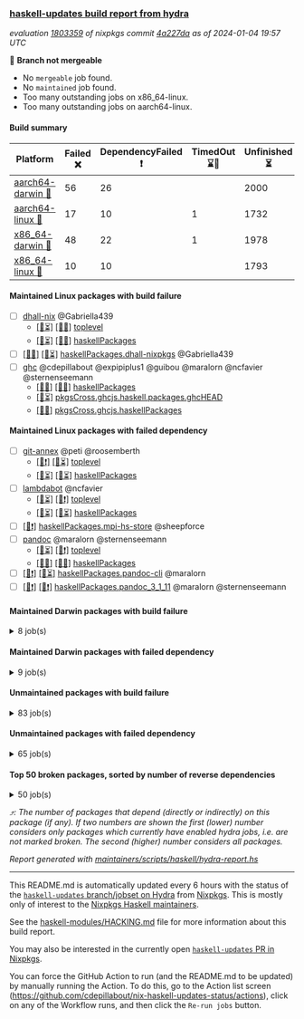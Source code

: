 ### [haskell-updates build report from hydra](https://hydra.nixos.org/jobset/nixpkgs/haskell-updates)
*evaluation [1803359](https://hydra.nixos.org/eval/1803359) of nixpkgs commit [4a227da](https://github.com/NixOS/nixpkgs/commits/4a227da543a60576c6926d137acc8ad367165398) as of 2024-01-04 19:57 UTC*

🔴 **Branch not mergeable**
  * No `mergeable` job found.
  * No `maintained` job found.
  * Too many outstanding jobs on x86_64-linux.
  * Too many outstanding jobs on aarch64-linux.

#### Build summary

 | Platform | Failed ❌ | DependencyFailed ❗ | TimedOut ⌛🚫 | Unfinished ⏳ | Success ✅ | 
 | --- | --- | --- | --- | --- | --- | 
 | [aarch64-darwin 🍏](https://hydra.nixos.org/eval/1803359?filter=.aarch64-darwin) | 56 | 26 |  | 2000 | 4733 | 
 | [aarch64-linux 📱](https://hydra.nixos.org/eval/1803359?filter=.aarch64-linux) | 17 | 10 | 1 | 1732 | 5136 | 
 | [x86_64-darwin 🍎](https://hydra.nixos.org/eval/1803359?filter=.x86_64-darwin) | 48 | 22 | 1 | 1978 | 4783 | 
 | [x86_64-linux 🐧](https://hydra.nixos.org/eval/1803359?filter=.x86_64-linux) | 10 | 10 |  | 1793 | 5131 | 
#### Maintained Linux packages with build failure
- [ ] [dhall-nix](https://hydra.nixos.org/eval/1803359?filter=dhall-nix) @Gabriella439
  - [[📱⏳]](https://hydra.nixos.org/build/245707220) [[🐧❌]](https://hydra.nixos.org/build/245701682) [toplevel](https://hydra.nixos.org/eval/1803359?filter=dhall-nix)
  - [[📱⏳]](https://hydra.nixos.org/build/245711007) [[🐧❌]](https://hydra.nixos.org/build/245702519) [haskellPackages](https://hydra.nixos.org/eval/1803359?filter=haskellPackages.dhall-nix)
- [ ] [[📱❌]](https://hydra.nixos.org/build/245702849) [[🐧⏳]](https://hydra.nixos.org/build/245704672) [haskellPackages.dhall-nixpkgs](https://hydra.nixos.org/eval/1803359?filter=haskellPackages.dhall-nixpkgs) @Gabriella439
- [ ] [ghc](https://hydra.nixos.org/eval/1803359?filter=ghc) @cdepillabout @expipiplus1 @guibou @maralorn @ncfavier @sternenseemann
  - [[📱✅]](https://hydra.nixos.org/build/243823957) [[🐧✅]](https://hydra.nixos.org/build/243803550) [haskellPackages](https://hydra.nixos.org/eval/1803359?filter=haskellPackages.ghc)
  -  [[🐧⏳]](https://hydra.nixos.org/build/245709873) [pkgsCross.ghcjs.haskell.packages.ghcHEAD](https://hydra.nixos.org/eval/1803359?filter=pkgsCross.ghcjs.haskell.packages.ghcHEAD.ghc)
  -  [[🐧❌]](https://hydra.nixos.org/build/245650369) [pkgsCross.ghcjs.haskellPackages](https://hydra.nixos.org/eval/1803359?filter=pkgsCross.ghcjs.haskellPackages.ghc)
#### Maintained Linux packages with failed dependency
- [ ] [git-annex](https://hydra.nixos.org/eval/1803359?filter=git-annex) @peti @roosemberth
  - [[📱❗]](https://hydra.nixos.org/build/245703011) [[🐧⏳]](https://hydra.nixos.org/build/245707182) [toplevel](https://hydra.nixos.org/eval/1803359?filter=git-annex)
  - [[📱⏳]](https://hydra.nixos.org/build/245710686) [[🐧⏳]](https://hydra.nixos.org/build/245710957) [haskellPackages](https://hydra.nixos.org/eval/1803359?filter=haskellPackages.git-annex)
- [ ] [lambdabot](https://hydra.nixos.org/eval/1803359?filter=lambdabot) @ncfavier
  - [[📱⏳]](https://hydra.nixos.org/build/245712266) [[🐧❗]](https://hydra.nixos.org/build/245701610) [toplevel](https://hydra.nixos.org/eval/1803359?filter=lambdabot)
  - [[📱⏳]](https://hydra.nixos.org/build/245710467) [[🐧⏳]](https://hydra.nixos.org/build/245707274) [haskellPackages](https://hydra.nixos.org/eval/1803359?filter=haskellPackages.lambdabot)
- [ ] [[🐧❗]](https://hydra.nixos.org/build/245702899) [haskellPackages.mpi-hs-store](https://hydra.nixos.org/eval/1803359?filter=haskellPackages.mpi-hs-store) @sheepforce
- [ ] [pandoc](https://hydra.nixos.org/eval/1803359?filter=pandoc) @maralorn @sternenseemann
  - [[📱⏳]](https://hydra.nixos.org/build/245708722) [[🐧❗]](https://hydra.nixos.org/build/245706964) [toplevel](https://hydra.nixos.org/eval/1803359?filter=pandoc)
  - [[📱✅]](https://hydra.nixos.org/build/245711971) [[🐧✅]](https://hydra.nixos.org/build/245703648) [haskellPackages](https://hydra.nixos.org/eval/1803359?filter=haskellPackages.pandoc)
- [ ] [[📱❗]](https://hydra.nixos.org/build/245702491) [[🐧⏳]](https://hydra.nixos.org/build/245711761) [haskellPackages.pandoc-cli](https://hydra.nixos.org/eval/1803359?filter=haskellPackages.pandoc-cli) @maralorn
- [ ] [[📱❗]](https://hydra.nixos.org/build/245702703) [[🐧❗]](https://hydra.nixos.org/build/245711755) [haskellPackages.pandoc_3_1_11](https://hydra.nixos.org/eval/1803359?filter=haskellPackages.pandoc_3_1_11) @maralorn @sternenseemann
#### Maintained Darwin packages with build failure
<details><summary>8 job(s) </summary>

- [ ] [[🍏❌]](https://hydra.nixos.org/build/244073873) [[🍎❌]](https://hydra.nixos.org/build/243830664) [haskellPackages.gcodehs](https://hydra.nixos.org/eval/1803359?filter=haskellPackages.gcodehs) @sorki
- [ ] [ghc](https://hydra.nixos.org/eval/1803359?filter=ghc) @cdepillabout @expipiplus1 @guibou @maralorn @ncfavier @sternenseemann
  - [[🍏✅]](https://hydra.nixos.org/build/244074299) [[🍎✅]](https://hydra.nixos.org/build/243820106) [haskellPackages](https://hydra.nixos.org/eval/1803359?filter=haskellPackages.ghc)
  - [[🍏⏳]](https://hydra.nixos.org/build/245712296) [[🍎⏳]](https://hydra.nixos.org/build/245708337) [pkgsCross.ghcjs.haskell.packages.ghcHEAD](https://hydra.nixos.org/eval/1803359?filter=pkgsCross.ghcjs.haskell.packages.ghcHEAD.ghc)
  - [[🍏❌]](https://hydra.nixos.org/build/245650375) [[🍎❌]](https://hydra.nixos.org/build/245650364) [pkgsCross.ghcjs.haskellPackages](https://hydra.nixos.org/eval/1803359?filter=pkgsCross.ghcjs.haskellPackages.ghc)
- [ ] [ghcHEAD](https://hydra.nixos.org/eval/1803359?filter=ghcHEAD) @cdepillabout @expipiplus1 @guibou @maralorn @ncfavier @sternenseemann
  - [[🍏❌]](https://hydra.nixos.org/build/245702014) [[🍎⏳]](https://hydra.nixos.org/build/245709928) [haskell.compiler](https://hydra.nixos.org/eval/1803359?filter=haskell.compiler.ghcHEAD)
  - [[🍏⏳]](https://hydra.nixos.org/build/245711142) [[🍎⏳]](https://hydra.nixos.org/build/245711056) [haskell.compiler.native-bignum](https://hydra.nixos.org/eval/1803359?filter=haskell.compiler.native-bignum.ghcHEAD)
</details>

#### Maintained Darwin packages with failed dependency
<details><summary>9 job(s) </summary>

- [ ] [lambdabot](https://hydra.nixos.org/eval/1803359?filter=lambdabot) @ncfavier
  - [[🍏❗]](https://hydra.nixos.org/build/245702910) [[🍎⏳]](https://hydra.nixos.org/build/245705184) [toplevel](https://hydra.nixos.org/eval/1803359?filter=lambdabot)
  - [[🍏⏳]](https://hydra.nixos.org/build/245709162) [[🍎⏳]](https://hydra.nixos.org/build/245705022) [haskellPackages](https://hydra.nixos.org/eval/1803359?filter=haskellPackages.lambdabot)
- [ ] [pandoc](https://hydra.nixos.org/eval/1803359?filter=pandoc) @maralorn @sternenseemann
  - [[🍏❗]](https://hydra.nixos.org/build/245703882) [[🍎❗]](https://hydra.nixos.org/build/245706184) [toplevel](https://hydra.nixos.org/eval/1803359?filter=pandoc)
  - [[🍏✅]](https://hydra.nixos.org/build/245705732) [[🍎✅]](https://hydra.nixos.org/build/245706779) [haskellPackages](https://hydra.nixos.org/eval/1803359?filter=haskellPackages.pandoc)
- [ ] [[🍏⏳]](https://hydra.nixos.org/build/245707415) [[🍎❗]](https://hydra.nixos.org/build/245706748) [haskellPackages.pandoc-cli](https://hydra.nixos.org/eval/1803359?filter=haskellPackages.pandoc-cli) @maralorn
- [ ] [[🍏⏳]](https://hydra.nixos.org/build/245705994) [[🍎❗]](https://hydra.nixos.org/build/245701450) [haskellPackages.pandoc-crossref](https://hydra.nixos.org/eval/1803359?filter=haskellPackages.pandoc-crossref) @maralorn
- [ ] [[🍏⏳]](https://hydra.nixos.org/build/245708368) [[🍎❗]](https://hydra.nixos.org/build/245705524) [haskellPackages.pandoc_3_1_11](https://hydra.nixos.org/eval/1803359?filter=haskellPackages.pandoc_3_1_11) @maralorn @sternenseemann
</details>

#### Unmaintained packages with build failure
<details><summary>83 job(s) </summary>

- [ ] [[🍏⏳]](https://hydra.nixos.org/build/245702752) [[📱❌]](https://hydra.nixos.org/build/245706348) [[🍎❌]](https://hydra.nixos.org/build/245712080) [[🐧❌]](https://hydra.nixos.org/build/245710306) [haskellPackages.composite-base](https://hydra.nixos.org/eval/1803359?filter=haskellPackages.composite-base)  ⤴️ 14 | 28
- [ ] [[🍏❌]](https://hydra.nixos.org/build/245702200) [[📱✅]](https://hydra.nixos.org/build/245705002) [[🍎⏳]](https://hydra.nixos.org/build/245711174) [[🐧✅]](https://hydra.nixos.org/build/245710450) [haskellPackages.graphviz](https://hydra.nixos.org/eval/1803359?filter=haskellPackages.graphviz)  ⤴️ 12 | 57
- [ ] [[🍏❌]](https://hydra.nixos.org/build/244079216) [[📱✅]](https://hydra.nixos.org/build/243826568) [[🍎✅]](https://hydra.nixos.org/build/243822809) [[🐧✅]](https://hydra.nixos.org/build/243808943) [haskellPackages.di-core](https://hydra.nixos.org/eval/1803359?filter=haskellPackages.di-core)  ⤴️ 7 | 11
- [ ] [[🍏⏳]](https://hydra.nixos.org/build/245704195) [[📱✅]](https://hydra.nixos.org/build/245709206) [[🍎❌]](https://hydra.nixos.org/build/245706803) [[🐧✅]](https://hydra.nixos.org/build/245704719) [haskellPackages.fmt](https://hydra.nixos.org/eval/1803359?filter=haskellPackages.fmt)  ⤴️ 6 | 24
- [ ] [[🍏❌]](https://hydra.nixos.org/build/244076650) [[📱✅]](https://hydra.nixos.org/build/243806137) [[🍎❌]](https://hydra.nixos.org/build/243830182) [[🐧✅]](https://hydra.nixos.org/build/243828133) [haskellPackages.lbfgs](https://hydra.nixos.org/eval/1803359?filter=haskellPackages.lbfgs)  ⤴️ 3 | 3
- [ ] [[🍏✅]](https://hydra.nixos.org/build/245703714) [[📱❌]](https://hydra.nixos.org/build/245707601) [[🍎⏳]](https://hydra.nixos.org/build/245706093) [[🐧✅]](https://hydra.nixos.org/build/245710221) [haskellPackages.spatial-math](https://hydra.nixos.org/eval/1803359?filter=haskellPackages.spatial-math)  ⤴️ 2 | 7
- [ ] [[🍏❌]](https://hydra.nixos.org/build/245711887) [[📱✅]](https://hydra.nixos.org/build/245707272) [[🍎⏳]](https://hydra.nixos.org/build/245711634) [[🐧⏳]](https://hydra.nixos.org/build/245704001) [haskellPackages.morpheus-graphql-server](https://hydra.nixos.org/eval/1803359?filter=haskellPackages.morpheus-graphql-server)  ⤴️ 2 | 2
- [ ] [[🍏❌]](https://hydra.nixos.org/build/244077624) [[📱✅]](https://hydra.nixos.org/build/243824490) [[🍎❌]](https://hydra.nixos.org/build/243829698) [[🐧✅]](https://hydra.nixos.org/build/243824387) [haskellPackages.HsSyck](https://hydra.nixos.org/eval/1803359?filter=haskellPackages.HsSyck)  ⤴️ 1 | 10
- [ ] [mueval](https://hydra.nixos.org/eval/1803359?filter=mueval)  ⤴️ 1 | 4
  -    [[🐧❌]](https://hydra.nixos.org/build/245696939) [toplevel](https://hydra.nixos.org/eval/1803359?filter=mueval)
  - [[🍏✅]](https://hydra.nixos.org/build/245695617) [[📱✅]](https://hydra.nixos.org/build/245695975) [[🍎✅]](https://hydra.nixos.org/build/245697300) [[🐧✅]](https://hydra.nixos.org/build/245696312) [haskellPackages](https://hydra.nixos.org/eval/1803359?filter=haskellPackages.mueval)
- [ ] [[🍏⏳]](https://hydra.nixos.org/build/245704792) [[📱⏳]](https://hydra.nixos.org/build/245704088) [[🍎❌]](https://hydra.nixos.org/build/245711428) [[🐧⏳]](https://hydra.nixos.org/build/245703304) [haskellPackages.aeson-generics-typescript](https://hydra.nixos.org/eval/1803359?filter=haskellPackages.aeson-generics-typescript)  ⤴️ 1 | 1
- [ ] [[🍏❌]](https://hydra.nixos.org/build/245702180) [[📱⏳]](https://hydra.nixos.org/build/245706073) [[🍎⏳]](https://hydra.nixos.org/build/245709207) [[🐧⏳]](https://hydra.nixos.org/build/245703553) [haskellPackages.async-refresh](https://hydra.nixos.org/eval/1803359?filter=haskellPackages.async-refresh)  ⤴️ 1 | 1
- [ ] [[🍏❌]](https://hydra.nixos.org/build/245696349) [[📱❌]](https://hydra.nixos.org/build/245696941) [[🍎❌]](https://hydra.nixos.org/build/245695660) [[🐧❌]](https://hydra.nixos.org/build/245696015) [haskellPackages.defun-bool](https://hydra.nixos.org/eval/1803359?filter=haskellPackages.defun-bool)  ⤴️ 1 | 1
- [ ] [[🍏❌]](https://hydra.nixos.org/build/244075157) [[📱❌]](https://hydra.nixos.org/build/243820650) [[🍎✅]](https://hydra.nixos.org/build/243822700) [[🐧✅]](https://hydra.nixos.org/build/243822873) [haskellPackages.nlopt-haskell](https://hydra.nixos.org/eval/1803359?filter=haskellPackages.nlopt-haskell)  ⤴️ 1 | 1
- [ ] [[🍏❌]](https://hydra.nixos.org/build/244078913) [[📱✅]](https://hydra.nixos.org/build/243832157) [[🍎❌]](https://hydra.nixos.org/build/243824421) [[🐧✅]](https://hydra.nixos.org/build/243803924) [haskellPackages.openal-ffi](https://hydra.nixos.org/eval/1803359?filter=haskellPackages.openal-ffi)  ⤴️ 1 | 1
- [ ] [[🍏❌]](https://hydra.nixos.org/build/244074800) [[📱✅]](https://hydra.nixos.org/build/243815860) [[🍎✅]](https://hydra.nixos.org/build/243818974) [[🐧✅]](https://hydra.nixos.org/build/243816424) [haskellPackages.sequence-formats](https://hydra.nixos.org/eval/1803359?filter=haskellPackages.sequence-formats)  ⤴️ 1 | 1
- [ ] [[🍏✅]](https://hydra.nixos.org/build/244077620) [[📱❌]](https://hydra.nixos.org/build/243830659) [[🍎✅]](https://hydra.nixos.org/build/243821309) [[🐧✅]](https://hydra.nixos.org/build/243829610) [haskellPackages.stm-queue](https://hydra.nixos.org/eval/1803359?filter=haskellPackages.stm-queue)  ⤴️ 1 | 1
- [ ] [[🍏❌]](https://hydra.nixos.org/build/244077067) [[📱✅]](https://hydra.nixos.org/build/243803741) [[🍎❌]](https://hydra.nixos.org/build/243812397) [[🐧✅]](https://hydra.nixos.org/build/243817752) [haskellPackages.sym](https://hydra.nixos.org/eval/1803359?filter=haskellPackages.sym)  ⤴️ 1 | 1
- [ ] [[🍏❌]](https://hydra.nixos.org/build/245710548) [[📱❌]](https://hydra.nixos.org/build/245709988) [[🍎❌]](https://hydra.nixos.org/build/245706441) [[🐧❌]](https://hydra.nixos.org/build/245704285) [haskellPackages.typst](https://hydra.nixos.org/eval/1803359?filter=haskellPackages.typst)  ⤴️ 1 | 1
- [ ] [[🍏✅]](https://hydra.nixos.org/build/244079150) [[📱❌]](https://hydra.nixos.org/build/243831253) [[🍎✅]](https://hydra.nixos.org/build/243804536) [[🐧✅]](https://hydra.nixos.org/build/243811979) [haskellPackages.freetype2](https://hydra.nixos.org/eval/1803359?filter=haskellPackages.freetype2)  ⤴️ 0 | 12
- [ ] [[🍏❌]](https://hydra.nixos.org/build/245696316) [[📱❌]](https://hydra.nixos.org/build/245696502) [[🍎❌]](https://hydra.nixos.org/build/245695983) [[🐧❌]](https://hydra.nixos.org/build/245695655) [haskellPackages.acquire](https://hydra.nixos.org/eval/1803359?filter=haskellPackages.acquire)  ⤴️ 0 | 11
- [ ] [[🍏❌]](https://hydra.nixos.org/build/244077952) [[📱✅]](https://hydra.nixos.org/build/243810690) [[🍎✅]](https://hydra.nixos.org/build/243826716) [[🐧✅]](https://hydra.nixos.org/build/243809169) [haskellPackages.rdtsc](https://hydra.nixos.org/eval/1803359?filter=haskellPackages.rdtsc)  ⤴️ 0 | 4
- [ ] [[🍏❌]](https://hydra.nixos.org/build/244079032) [[📱✅]](https://hydra.nixos.org/build/243808969) [[🍎❌]](https://hydra.nixos.org/build/243815201) [[🐧✅]](https://hydra.nixos.org/build/243806503) [haskellPackages.error-codes](https://hydra.nixos.org/eval/1803359?filter=haskellPackages.error-codes)  ⤴️ 0 | 3
- [ ] [[🍏❗]](https://hydra.nixos.org/build/244073896) [[📱❌]](https://hydra.nixos.org/build/243831148) [[🍎✅]](https://hydra.nixos.org/build/243823411) [[🐧✅]](https://hydra.nixos.org/build/243812146) [haskellPackages.picosat](https://hydra.nixos.org/eval/1803359?filter=haskellPackages.picosat)  ⤴️ 0 | 3
- [ ] [[🍏❌]](https://hydra.nixos.org/build/244078409) [[📱✅]](https://hydra.nixos.org/build/243812479) [[🍎✅]](https://hydra.nixos.org/build/243807574) [[🐧✅]](https://hydra.nixos.org/build/243811394) [haskellPackages.LibZip](https://hydra.nixos.org/eval/1803359?filter=haskellPackages.LibZip)  ⤴️ 0 | 2
- [ ] [[🍏❌]](https://hydra.nixos.org/build/244076626) [[📱✅]](https://hydra.nixos.org/build/243807980) [[🍎✅]](https://hydra.nixos.org/build/243825148) [[🐧✅]](https://hydra.nixos.org/build/243820967) [haskellPackages.bindings-levmar](https://hydra.nixos.org/eval/1803359?filter=haskellPackages.bindings-levmar)  ⤴️ 0 | 2
- [ ] [[🍏❌]](https://hydra.nixos.org/build/244079510) [[📱✅]](https://hydra.nixos.org/build/243803781) [[🍎✅]](https://hydra.nixos.org/build/243831820) [[🐧✅]](https://hydra.nixos.org/build/243824666) [haskellPackages.rocksdb-haskell](https://hydra.nixos.org/eval/1803359?filter=haskellPackages.rocksdb-haskell)  ⤴️ 0 | 2
- [ ] [[🍏⏳]](https://hydra.nixos.org/build/245703271) [[📱⏳]](https://hydra.nixos.org/build/245710595) [[🍎⏳]](https://hydra.nixos.org/build/245711859) [[🐧❌]](https://hydra.nixos.org/build/245703574) [haskellPackages.commonmark-simple](https://hydra.nixos.org/eval/1803359?filter=haskellPackages.commonmark-simple)  ⤴️ 0 | 1
- [ ] [[🍏❌]](https://hydra.nixos.org/build/244073765) [[📱✅]](https://hydra.nixos.org/build/243807357) [[🍎❌]](https://hydra.nixos.org/build/243825111) [[🐧✅]](https://hydra.nixos.org/build/243811818) [haskellPackages.hamid](https://hydra.nixos.org/eval/1803359?filter=haskellPackages.hamid)  ⤴️ 0 | 1
- [ ] [[🍏✅]](https://hydra.nixos.org/build/244074836) [[📱✅]](https://hydra.nixos.org/build/243826536) [[🍎❌]](https://hydra.nixos.org/build/243816301) [[🐧✅]](https://hydra.nixos.org/build/243823609) [haskellPackages.hmatrix-morpheus](https://hydra.nixos.org/eval/1803359?filter=haskellPackages.hmatrix-morpheus)  ⤴️ 0 | 1
- [ ] [[🍏❌]](https://hydra.nixos.org/build/244078527) [[📱✅]](https://hydra.nixos.org/build/243815192) [[🍎❌]](https://hydra.nixos.org/build/243807292) [[🐧✅]](https://hydra.nixos.org/build/243826391) [haskellPackages.huckleberry](https://hydra.nixos.org/eval/1803359?filter=haskellPackages.huckleberry)  ⤴️ 0 | 1
- [ ] [[🍏❌]](https://hydra.nixos.org/build/244079629) [[📱✅]](https://hydra.nixos.org/build/243820315) [[🍎✅]](https://hydra.nixos.org/build/243824264) [[🐧✅]](https://hydra.nixos.org/build/243824727) [haskellPackages.pgp-wordlist](https://hydra.nixos.org/eval/1803359?filter=haskellPackages.pgp-wordlist)  ⤴️ 0 | 1
- [ ] [[🍏❌]](https://hydra.nixos.org/build/244075220) [[📱✅]](https://hydra.nixos.org/build/243813123) [[🍎❌]](https://hydra.nixos.org/build/243825742) [[🐧✅]](https://hydra.nixos.org/build/243826541) [haskellPackages.select](https://hydra.nixos.org/eval/1803359?filter=haskellPackages.select)  ⤴️ 0 | 1
- [ ] [[🍏❌]](https://hydra.nixos.org/build/244079678) [[📱✅]](https://hydra.nixos.org/build/243807738) [[🍎❌]](https://hydra.nixos.org/build/243823243) [[🐧✅]](https://hydra.nixos.org/build/243808758) [haskellPackages.sysinfo](https://hydra.nixos.org/eval/1803359?filter=haskellPackages.sysinfo)  ⤴️ 0 | 1
- [ ] [[🍏✅]](https://hydra.nixos.org/build/244077947) [[📱✅]](https://hydra.nixos.org/build/243809828) [[🍎❌]](https://hydra.nixos.org/build/243824883) [[🐧✅]](https://hydra.nixos.org/build/243810710) [haskellPackages.FractalArt](https://hydra.nixos.org/eval/1803359?filter=haskellPackages.FractalArt) 
- [ ] [[🍏✅]](https://hydra.nixos.org/build/244079880) [[📱❌]](https://hydra.nixos.org/build/243818617) [[🍎✅]](https://hydra.nixos.org/build/243829961) [[🐧✅]](https://hydra.nixos.org/build/243816454) [haskellPackages.HsASA](https://hydra.nixos.org/eval/1803359?filter=haskellPackages.HsASA) 
- [ ] [[🍏❌]](https://hydra.nixos.org/build/244076569) [[📱✅]](https://hydra.nixos.org/build/243825787) [[🍎❌]](https://hydra.nixos.org/build/243804298) [[🐧✅]](https://hydra.nixos.org/build/243822085) [haskellPackages.al](https://hydra.nixos.org/eval/1803359?filter=haskellPackages.al) 
- [ ] [[🍏❌]](https://hydra.nixos.org/build/245702023) [[📱⏳]](https://hydra.nixos.org/build/245710587) [[🍎⏳]](https://hydra.nixos.org/build/245711424) [[🐧⏳]](https://hydra.nixos.org/build/245710727) [haskellPackages.amazonka-opensearch](https://hydra.nixos.org/eval/1803359?filter=haskellPackages.amazonka-opensearch) 
- [ ] [[🍏❌]](https://hydra.nixos.org/build/244073630) [[📱✅]](https://hydra.nixos.org/build/243805932) [[🍎❌]](https://hydra.nixos.org/build/243818277) [[🐧✅]](https://hydra.nixos.org/build/243813631) [haskellPackages.env-extra](https://hydra.nixos.org/eval/1803359?filter=haskellPackages.env-extra) 
- [ ] [[🍏❌]](https://hydra.nixos.org/build/244078516) [[📱✅]](https://hydra.nixos.org/build/243807211) [[🍎✅]](https://hydra.nixos.org/build/243825311) [[🐧✅]](https://hydra.nixos.org/build/243819173) [haskellPackages.executable-hash](https://hydra.nixos.org/eval/1803359?filter=haskellPackages.executable-hash) 
- [ ] [[🍏❌]](https://hydra.nixos.org/build/244073869) [[📱✅]](https://hydra.nixos.org/build/243830314) [[🍎❌]](https://hydra.nixos.org/build/243823569) [[🐧✅]](https://hydra.nixos.org/build/243812194) [haskellPackages.float128](https://hydra.nixos.org/eval/1803359?filter=haskellPackages.float128) 
- [ ] [[🍏⏳]](https://hydra.nixos.org/build/245709940) [[📱⏳]](https://hydra.nixos.org/build/245711579) [[🍎❌]](https://hydra.nixos.org/build/245701995) [[🐧⏳]](https://hydra.nixos.org/build/245706335) [haskellPackages.fudgets](https://hydra.nixos.org/eval/1803359?filter=haskellPackages.fudgets) 
- [ ] [ghc-tags](https://hydra.nixos.org/eval/1803359?filter=ghc-tags) 
  - [[🍏⏳]](https://hydra.nixos.org/build/245704972) [[📱⏳]](https://hydra.nixos.org/build/245708976) [[🍎⏳]](https://hydra.nixos.org/build/245708914) [[🐧⏳]](https://hydra.nixos.org/build/245704947) [haskell.packages.ghc8107](https://hydra.nixos.org/eval/1803359?filter=haskell.packages.ghc8107.ghc-tags)
  - [[🍏⏳]](https://hydra.nixos.org/build/245708462) [[📱⏳]](https://hydra.nixos.org/build/245709223) [[🍎❌]](https://hydra.nixos.org/build/245701844) [[🐧⏳]](https://hydra.nixos.org/build/245707785) [haskell.packages.ghc902](https://hydra.nixos.org/eval/1803359?filter=haskell.packages.ghc902.ghc-tags)
  - [[🍏⏳]](https://hydra.nixos.org/build/245710846) [[📱⏳]](https://hydra.nixos.org/build/245706933) [[🍎⏳]](https://hydra.nixos.org/build/245703561) [[🐧⏳]](https://hydra.nixos.org/build/245710302) [haskell.packages.ghc925](https://hydra.nixos.org/eval/1803359?filter=haskell.packages.ghc925.ghc-tags)
  - [[🍏⏳]](https://hydra.nixos.org/build/245707997) [[📱⏳]](https://hydra.nixos.org/build/245712093) [[🍎⏳]](https://hydra.nixos.org/build/245706034) [[🐧⏳]](https://hydra.nixos.org/build/245712211) [haskell.packages.ghc926](https://hydra.nixos.org/eval/1803359?filter=haskell.packages.ghc926.ghc-tags)
  - [[🍏⏳]](https://hydra.nixos.org/build/245711764) [[📱⏳]](https://hydra.nixos.org/build/245705520) [[🍎⏳]](https://hydra.nixos.org/build/245703301) [[🐧⏳]](https://hydra.nixos.org/build/245712206) [haskell.packages.ghc927](https://hydra.nixos.org/eval/1803359?filter=haskell.packages.ghc927.ghc-tags)
  - [[🍏⏳]](https://hydra.nixos.org/build/245710106) [[📱⏳]](https://hydra.nixos.org/build/245706885) [[🍎⏳]](https://hydra.nixos.org/build/245711696) [[🐧⏳]](https://hydra.nixos.org/build/245705965) [haskell.packages.ghc928](https://hydra.nixos.org/eval/1803359?filter=haskell.packages.ghc928.ghc-tags)
  - [[🍏⏳]](https://hydra.nixos.org/build/245709462) [[📱⏳]](https://hydra.nixos.org/build/245711678) [[🍎⏳]](https://hydra.nixos.org/build/245703482) [[🐧✅]](https://hydra.nixos.org/build/245702182) [haskell.packages.ghc963](https://hydra.nixos.org/eval/1803359?filter=haskell.packages.ghc963.ghc-tags)
- [ ] [[🍏❌]](https://hydra.nixos.org/build/244075241) [[🍎❌]](https://hydra.nixos.org/build/243814613) [haskellPackages.gtk-mac-integration](https://hydra.nixos.org/eval/1803359?filter=haskellPackages.gtk-mac-integration) 
- [ ] [[🍏❌]](https://hydra.nixos.org/build/244073884) [[📱✅]](https://hydra.nixos.org/build/243809795) [[🍎❌]](https://hydra.nixos.org/build/243823527) [[🐧✅]](https://hydra.nixos.org/build/243806126) [haskellPackages.gtk-traymanager](https://hydra.nixos.org/eval/1803359?filter=haskellPackages.gtk-traymanager) 
- [ ] [[🍏❌]](https://hydra.nixos.org/build/244074500) [[🍎❌]](https://hydra.nixos.org/build/243815558) [haskellPackages.gtk3-mac-integration](https://hydra.nixos.org/eval/1803359?filter=haskellPackages.gtk3-mac-integration) 
- [ ] [[🍏✅]](https://hydra.nixos.org/build/244078408) [[📱❌]](https://hydra.nixos.org/build/243810542) [[🍎✅]](https://hydra.nixos.org/build/243830913) [[🐧✅]](https://hydra.nixos.org/build/243823776) [haskellPackages.hssh](https://hydra.nixos.org/eval/1803359?filter=haskellPackages.hssh) 
- [ ] [[🍏❌]](https://hydra.nixos.org/build/244077085) [[📱✅]](https://hydra.nixos.org/build/243815927) [[🍎❌]](https://hydra.nixos.org/build/243825189) [[🐧✅]](https://hydra.nixos.org/build/243820874) [haskellPackages.hssourceinfo](https://hydra.nixos.org/eval/1803359?filter=haskellPackages.hssourceinfo) 
- [ ] [[🍏❌]](https://hydra.nixos.org/build/244079391) [[📱✅]](https://hydra.nixos.org/build/243820090) [[🍎❌]](https://hydra.nixos.org/build/243806366) [[🐧✅]](https://hydra.nixos.org/build/243828341) [haskellPackages.hunspell-hs](https://hydra.nixos.org/eval/1803359?filter=haskellPackages.hunspell-hs) 
- [ ] [[🍎❌]](https://hydra.nixos.org/build/243812987) [[🐧✅]](https://hydra.nixos.org/build/243830177) [haskellPackages.inline-asm](https://hydra.nixos.org/eval/1803359?filter=haskellPackages.inline-asm) 
- [ ] [[🍏❌]](https://hydra.nixos.org/build/244077887) [[📱✅]](https://hydra.nixos.org/build/243805347) [[🍎❌]](https://hydra.nixos.org/build/243820672) [[🐧✅]](https://hydra.nixos.org/build/243817960) [haskellPackages.interprocess](https://hydra.nixos.org/eval/1803359?filter=haskellPackages.interprocess) 
- [ ] [[🍏❌]](https://hydra.nixos.org/build/244075154) [[📱✅]](https://hydra.nixos.org/build/243812494) [[🍎❌]](https://hydra.nixos.org/build/243811926) [[🐧✅]](https://hydra.nixos.org/build/243814396) [haskellPackages.ipcvar](https://hydra.nixos.org/eval/1803359?filter=haskellPackages.ipcvar) 
- [ ] [[🍏❌]](https://hydra.nixos.org/build/244073859) [[🍎❌]](https://hydra.nixos.org/build/243815698) [haskellPackages.kqueue](https://hydra.nixos.org/eval/1803359?filter=haskellPackages.kqueue) 
- [ ] [[🍏❌]](https://hydra.nixos.org/build/244078140) [[📱✅]](https://hydra.nixos.org/build/243810045) [[🍎✅]](https://hydra.nixos.org/build/243814579) [[🐧✅]](https://hydra.nixos.org/build/243817962) [haskellPackages.leveldb-haskell-fork](https://hydra.nixos.org/eval/1803359?filter=haskellPackages.leveldb-haskell-fork) 
- [ ] [[🍏❌]](https://hydra.nixos.org/build/244074830) [[📱✅]](https://hydra.nixos.org/build/243831626) [[🍎❌]](https://hydra.nixos.org/build/243811513) [[🐧✅]](https://hydra.nixos.org/build/243805084) [haskellPackages.linux-framebuffer](https://hydra.nixos.org/eval/1803359?filter=haskellPackages.linux-framebuffer) 
- [ ] [[🍏❌]](https://hydra.nixos.org/build/244078506) [[📱✅]](https://hydra.nixos.org/build/243829479) [[🍎❌]](https://hydra.nixos.org/build/243826992) [[🐧✅]](https://hydra.nixos.org/build/243823992) [haskellPackages.memzero](https://hydra.nixos.org/eval/1803359?filter=haskellPackages.memzero) 
- [ ] [[🍏⏳]](https://hydra.nixos.org/build/245708175) [[📱⏳]](https://hydra.nixos.org/build/245705339) [[🍎❌]](https://hydra.nixos.org/build/245701421) [[🐧⏳]](https://hydra.nixos.org/build/245710160) [haskellPackages.phatsort](https://hydra.nixos.org/eval/1803359?filter=haskellPackages.phatsort) 
- [ ] [[🍏❌]](https://hydra.nixos.org/build/244079612) [[📱✅]](https://hydra.nixos.org/build/243806491) [[🍎❌]](https://hydra.nixos.org/build/243829074) [[🐧✅]](https://hydra.nixos.org/build/243812573) [haskellPackages.ping-wrapper](https://hydra.nixos.org/eval/1803359?filter=haskellPackages.ping-wrapper) 
- [ ] [[🍏❌]](https://hydra.nixos.org/build/244078674) [[📱✅]](https://hydra.nixos.org/build/243827238) [[🍎❌]](https://hydra.nixos.org/build/243805601) [[🐧✅]](https://hydra.nixos.org/build/243814653) [haskellPackages.posix-timer](https://hydra.nixos.org/eval/1803359?filter=haskellPackages.posix-timer) 
- [ ] [[🍏❌]](https://hydra.nixos.org/build/244073486) [[📱✅]](https://hydra.nixos.org/build/243823979) [[🍎❌]](https://hydra.nixos.org/build/243826385) [[🐧✅]](https://hydra.nixos.org/build/243828558) [haskellPackages.procex](https://hydra.nixos.org/eval/1803359?filter=haskellPackages.procex) 
- [ ] [[🍏❌]](https://hydra.nixos.org/build/244074489) [[📱✅]](https://hydra.nixos.org/build/243831585) [[🍎❌]](https://hydra.nixos.org/build/243828037) [[🐧✅]](https://hydra.nixos.org/build/243817654) [haskellPackages.pthread](https://hydra.nixos.org/eval/1803359?filter=haskellPackages.pthread) 
- [ ] [[🍏❌]](https://hydra.nixos.org/build/244078403) [[📱✅]](https://hydra.nixos.org/build/243814757) [[🍎✅]](https://hydra.nixos.org/build/243806970) [[🐧✅]](https://hydra.nixos.org/build/243813062) [haskellPackages.rdtsc-enolan](https://hydra.nixos.org/eval/1803359?filter=haskellPackages.rdtsc-enolan) 
- [ ] [[🍏❌]](https://hydra.nixos.org/build/245696205) [[📱❌]](https://hydra.nixos.org/build/245696336) [[🍎❌]](https://hydra.nixos.org/build/245696866) [[🐧❌]](https://hydra.nixos.org/build/245696134) [haskellPackages.resourcet-extra](https://hydra.nixos.org/eval/1803359?filter=haskellPackages.resourcet-extra) 
- [ ] [[🍏⏳]](https://hydra.nixos.org/build/245709951) [[📱⏳]](https://hydra.nixos.org/build/245707105) [[🍎❌]](https://hydra.nixos.org/build/245702170) [[🐧⏳]](https://hydra.nixos.org/build/245711571) [haskellPackages.shake-futhark](https://hydra.nixos.org/eval/1803359?filter=haskellPackages.shake-futhark) 
- [ ] [[🍏✅]](https://hydra.nixos.org/build/244076332) [[📱❌]](https://hydra.nixos.org/build/243828757) [[🍎✅]](https://hydra.nixos.org/build/243813195) [[🐧✅]](https://hydra.nixos.org/build/243807904) [haskellPackages.simdutf](https://hydra.nixos.org/eval/1803359?filter=haskellPackages.simdutf) 
- [ ] [[🍏✅]](https://hydra.nixos.org/build/244080089) [[📱❌]](https://hydra.nixos.org/build/243815946) [[🍎✅]](https://hydra.nixos.org/build/243818544) [[🐧✅]](https://hydra.nixos.org/build/243825545) [haskellPackages.sqlite-easy](https://hydra.nixos.org/eval/1803359?filter=haskellPackages.sqlite-easy) 
- [ ] [[🍏❌]](https://hydra.nixos.org/build/244079843) [[📱✅]](https://hydra.nixos.org/build/243819251) [[🍎❌]](https://hydra.nixos.org/build/243819457) [[🐧✅]](https://hydra.nixos.org/build/243804803) [haskellPackages.tailfile-hinotify](https://hydra.nixos.org/eval/1803359?filter=haskellPackages.tailfile-hinotify) 
- [ ] [[📱❌]](https://hydra.nixos.org/build/243808165) [[🐧✅]](https://hydra.nixos.org/build/243807687) [haskellPackages.tasty-papi](https://hydra.nixos.org/eval/1803359?filter=haskellPackages.tasty-papi) 
- [ ] [[🍏❌]](https://hydra.nixos.org/build/244076734) [[📱✅]](https://hydra.nixos.org/build/243808536) [[🍎✅]](https://hydra.nixos.org/build/243809702) [[🐧✅]](https://hydra.nixos.org/build/243821711) [haskellPackages.unix-simple](https://hydra.nixos.org/eval/1803359?filter=haskellPackages.unix-simple) 
- [ ] [[🍏❌]](https://hydra.nixos.org/build/245696602) [[📱❌]](https://hydra.nixos.org/build/245696714) [[🍎❌]](https://hydra.nixos.org/build/245696582) [[🐧❌]](https://hydra.nixos.org/build/245696966) [haskellPackages.uu-tc-error](https://hydra.nixos.org/eval/1803359?filter=haskellPackages.uu-tc-error) 
- [ ] [[🍏❌]](https://hydra.nixos.org/build/244077167) [[📱✅]](https://hydra.nixos.org/build/243823268) [[🍎✅]](https://hydra.nixos.org/build/243809646) [[🐧✅]](https://hydra.nixos.org/build/243805721) [haskellPackages.x86-64bit](https://hydra.nixos.org/eval/1803359?filter=haskellPackages.x86-64bit) 
- [ ] [[🍏❌]](https://hydra.nixos.org/build/244077894) [[📱✅]](https://hydra.nixos.org/build/243811908) [[🍎❌]](https://hydra.nixos.org/build/243832260) [[🐧✅]](https://hydra.nixos.org/build/243813042) [haskellPackages.xmonad-utils](https://hydra.nixos.org/eval/1803359?filter=haskellPackages.xmonad-utils) 
- [ ] [[🍏❌]](https://hydra.nixos.org/build/244077480) [[📱✅]](https://hydra.nixos.org/build/243805040) [[🍎❌]](https://hydra.nixos.org/build/243809393) [[🐧✅]](https://hydra.nixos.org/build/243808337) [haskellPackages.yoga](https://hydra.nixos.org/eval/1803359?filter=haskellPackages.yoga) 
- [ ] [[🍏❌]](https://hydra.nixos.org/build/244077201) [[📱✅]](https://hydra.nixos.org/build/243808867) [[🍎❌]](https://hydra.nixos.org/build/243811352) [[🐧✅]](https://hydra.nixos.org/build/243813464) [haskellPackages.zot](https://hydra.nixos.org/eval/1803359?filter=haskellPackages.zot) 
- [ ] [[🍏❌]](https://hydra.nixos.org/build/244076831) [[📱✅]](https://hydra.nixos.org/build/243813652) [[🍎❌]](https://hydra.nixos.org/build/243827242) [[🐧✅]](https://hydra.nixos.org/build/243822748) [haskellPackages.zxcvbn-c](https://hydra.nixos.org/eval/1803359?filter=haskellPackages.zxcvbn-c) 
</details>

#### Unmaintained packages with failed dependency
<details><summary>65 job(s) </summary>

- [ ] [[🍏❗]](https://hydra.nixos.org/build/244078261) [[📱✅]](https://hydra.nixos.org/build/243816392) [[🍎✅]](https://hydra.nixos.org/build/243819966) [[🐧✅]](https://hydra.nixos.org/build/243826377) [haskellPackages.di-handle](https://hydra.nixos.org/eval/1803359?filter=haskellPackages.di-handle)  ⤴️ 5 | 9
- [ ] [[🍏❗]](https://hydra.nixos.org/build/245701525) [[📱✅]](https://hydra.nixos.org/build/245709762) [[🍎⏳]](https://hydra.nixos.org/build/245704085) [[🐧✅]](https://hydra.nixos.org/build/245708797) [haskellPackages.di-monad](https://hydra.nixos.org/eval/1803359?filter=haskellPackages.di-monad)  ⤴️ 5 | 9
- [ ] [[🍏⏳]](https://hydra.nixos.org/build/245712237) [[📱❗]](https://hydra.nixos.org/build/245701416) [[🍎❗]](https://hydra.nixos.org/build/245702453) [[🐧❗]](https://hydra.nixos.org/build/245707037) [haskellPackages.composite-aeson](https://hydra.nixos.org/eval/1803359?filter=haskellPackages.composite-aeson)  ⤴️ 5 | 8
- [ ] [hpack](https://hydra.nixos.org/eval/1803359?filter=hpack)  ⤴️ 4 | 15
  - [[🍏⏳]](https://hydra.nixos.org/build/245710651) [[📱⏳]](https://hydra.nixos.org/build/245706165) [[🍎⏳]](https://hydra.nixos.org/build/245707128) [[🐧✅]](https://hydra.nixos.org/build/245703848) [toplevel](https://hydra.nixos.org/eval/1803359?filter=hpack)
  - [[🍏⏳]](https://hydra.nixos.org/build/245709756) [[📱✅]](https://hydra.nixos.org/build/245705815) [[🍎⏳]](https://hydra.nixos.org/build/245705711) [[🐧✅]](https://hydra.nixos.org/build/245710317) [haskell.packages.ghc8107](https://hydra.nixos.org/eval/1803359?filter=haskell.packages.ghc8107.hpack)
  - [[🍏✅]](https://hydra.nixos.org/build/245701830) [[📱⏳]](https://hydra.nixos.org/build/245707934) [[🍎⏳]](https://hydra.nixos.org/build/245704096) [[🐧✅]](https://hydra.nixos.org/build/245709274) [haskell.packages.ghc902](https://hydra.nixos.org/eval/1803359?filter=haskell.packages.ghc902.hpack)
  - [[🍏⏳]](https://hydra.nixos.org/build/245704550) [[📱✅]](https://hydra.nixos.org/build/245701829) [[🍎✅]](https://hydra.nixos.org/build/245704917) [[🐧✅]](https://hydra.nixos.org/build/245702088) [haskell.packages.ghc925](https://hydra.nixos.org/eval/1803359?filter=haskell.packages.ghc925.hpack)
  - [[🍏✅]](https://hydra.nixos.org/build/245701997) [[📱⏳]](https://hydra.nixos.org/build/245705529) [[🍎⏳]](https://hydra.nixos.org/build/245710236) [[🐧⏳]](https://hydra.nixos.org/build/245707360) [haskell.packages.ghc926](https://hydra.nixos.org/eval/1803359?filter=haskell.packages.ghc926.hpack)
  - [[🍏✅]](https://hydra.nixos.org/build/245702031) [[📱✅]](https://hydra.nixos.org/build/245706644) [[🍎⏳]](https://hydra.nixos.org/build/245705903) [[🐧⏳]](https://hydra.nixos.org/build/245709401) [haskell.packages.ghc927](https://hydra.nixos.org/eval/1803359?filter=haskell.packages.ghc927.hpack)
  - [[🍏⏳]](https://hydra.nixos.org/build/245709968) [[📱✅]](https://hydra.nixos.org/build/245701789) [[🍎✅]](https://hydra.nixos.org/build/245707338) [[🐧✅]](https://hydra.nixos.org/build/245704945) [haskell.packages.ghc928](https://hydra.nixos.org/eval/1803359?filter=haskell.packages.ghc928.hpack)
  - [[🍏⏳]](https://hydra.nixos.org/build/245710072) [[📱⏳]](https://hydra.nixos.org/build/245707022) [[🍎⏳]](https://hydra.nixos.org/build/245705575) [[🐧✅]](https://hydra.nixos.org/build/245701520) [haskell.packages.ghc945](https://hydra.nixos.org/eval/1803359?filter=haskell.packages.ghc945.hpack)
  - [[🍏⏳]](https://hydra.nixos.org/build/245707045) [[📱✅]](https://hydra.nixos.org/build/245703653) [[🍎⏳]](https://hydra.nixos.org/build/245708835) [[🐧⏳]](https://hydra.nixos.org/build/245704362) [haskell.packages.ghc946](https://hydra.nixos.org/eval/1803359?filter=haskell.packages.ghc946.hpack)
  - [[🍏❗]](https://hydra.nixos.org/build/245702481) [[📱⏳]](https://hydra.nixos.org/build/245703729) [[🍎⏳]](https://hydra.nixos.org/build/245712118) [[🐧⏳]](https://hydra.nixos.org/build/245706300) [haskell.packages.ghc947](https://hydra.nixos.org/eval/1803359?filter=haskell.packages.ghc947.hpack)
  - [[🍏⏳]](https://hydra.nixos.org/build/245712300) [[📱✅]](https://hydra.nixos.org/build/245706721) [[🍎⏳]](https://hydra.nixos.org/build/245708302) [[🐧✅]](https://hydra.nixos.org/build/245702035) [haskell.packages.ghc948](https://hydra.nixos.org/eval/1803359?filter=haskell.packages.ghc948.hpack)
  - [[🍏✅]](https://hydra.nixos.org/build/245706412) [[📱⏳]](https://hydra.nixos.org/build/245705640) [[🍎⏳]](https://hydra.nixos.org/build/245705143) [[🐧⏳]](https://hydra.nixos.org/build/245704152) [haskell.packages.ghc963](https://hydra.nixos.org/eval/1803359?filter=haskell.packages.ghc963.hpack)
  - [[🍏⏳]](https://hydra.nixos.org/build/245711857) [[📱⏳]](https://hydra.nixos.org/build/245706870) [[🍎✅]](https://hydra.nixos.org/build/245703682) [[🐧✅]](https://hydra.nixos.org/build/245702150) [haskellPackages](https://hydra.nixos.org/eval/1803359?filter=haskellPackages.hpack)
- [ ] [[🍏❗]](https://hydra.nixos.org/build/245702930) [[📱✅]](https://hydra.nixos.org/build/245707171) [[🍎✅]](https://hydra.nixos.org/build/245705980) [[🐧⏳]](https://hydra.nixos.org/build/245710553) [haskellPackages.graphite](https://hydra.nixos.org/eval/1803359?filter=haskellPackages.graphite)  ⤴️ 2 | 2
- [ ] [[🍏❗]](https://hydra.nixos.org/build/244074232) [[📱✅]](https://hydra.nixos.org/build/243804626) [[🍎❗]](https://hydra.nixos.org/build/243825963) [[🐧✅]](https://hydra.nixos.org/build/243830953) [haskellPackages.numeric-optimization](https://hydra.nixos.org/eval/1803359?filter=haskellPackages.numeric-optimization)  ⤴️ 2 | 2
- [ ] [[🍏⏳]](https://hydra.nixos.org/build/245710242) [[📱⏳]](https://hydra.nixos.org/build/245711910) [[🍎❗]](https://hydra.nixos.org/build/245707222) [[🐧✅]](https://hydra.nixos.org/build/245704083) [haskellPackages.nyan-interpolation-core](https://hydra.nixos.org/eval/1803359?filter=haskellPackages.nyan-interpolation-core)  ⤴️ 2 | 2
- [ ] [[🍏⏳]](https://hydra.nixos.org/build/245711985) [[📱⏳]](https://hydra.nixos.org/build/245704335) [[🍎⏳]](https://hydra.nixos.org/build/245708473) [[🐧❗]](https://hydra.nixos.org/build/245702196) [haskellPackages.composite-aeson-writeonly](https://hydra.nixos.org/eval/1803359?filter=haskellPackages.composite-aeson-writeonly)  ⤴️ 1 | 2
- [ ] [[🍏✅]](https://hydra.nixos.org/build/245708366) [[📱❗]](https://hydra.nixos.org/build/245702296) [[🍎⏳]](https://hydra.nixos.org/build/245706515) [[🐧✅]](https://hydra.nixos.org/build/245705650) [haskellPackages.not-gloss](https://hydra.nixos.org/eval/1803359?filter=haskellPackages.not-gloss)  ⤴️ 1 | 2
- [ ] [[🍏❗]](https://hydra.nixos.org/build/245710867) [[📱✅]](https://hydra.nixos.org/build/245703731) [[🍎⏳]](https://hydra.nixos.org/build/245703477) [[🐧⏳]](https://hydra.nixos.org/build/245707364) [haskellPackages.morpheus-graphql-code-gen](https://hydra.nixos.org/eval/1803359?filter=haskellPackages.morpheus-graphql-code-gen)  ⤴️ 1 | 1
- [ ] [[🍏❗]](https://hydra.nixos.org/build/245701758) [[📱✅]](https://hydra.nixos.org/build/245701993) [[🍎⏳]](https://hydra.nixos.org/build/245708364) [[🐧⏳]](https://hydra.nixos.org/build/245708416) [haskellPackages.simple-expr](https://hydra.nixos.org/eval/1803359?filter=haskellPackages.simple-expr)  ⤴️ 1 | 1
- [ ] [[🍏❗]](https://hydra.nixos.org/build/244077803) [[📱✅]](https://hydra.nixos.org/build/243819324) [[🍎❗]](https://hydra.nixos.org/build/243820328) [[🐧✅]](https://hydra.nixos.org/build/243819698) [haskellPackages.yaml-light](https://hydra.nixos.org/eval/1803359?filter=haskellPackages.yaml-light)  ⤴️ 0 | 5
- [ ] [[🍏⏳]](https://hydra.nixos.org/build/245702713) [[📱⏳]](https://hydra.nixos.org/build/245705781) [[🍎❗]](https://hydra.nixos.org/build/245702577) [[🐧⏳]](https://hydra.nixos.org/build/245706235) [haskellPackages.composite-tuple](https://hydra.nixos.org/eval/1803359?filter=haskellPackages.composite-tuple)  ⤴️ 0 | 1
- [ ] [[🍏✅]](https://hydra.nixos.org/build/244080147) [[📱❗]](https://hydra.nixos.org/build/245703283) [[🍎✅]](https://hydra.nixos.org/build/243828915) [[🐧❗]](https://hydra.nixos.org/build/245703060) [haskellPackages.haskell-mpi](https://hydra.nixos.org/eval/1803359?filter=haskellPackages.haskell-mpi)  ⤴️ 0 | 1
- [ ] [[🍏❗]](https://hydra.nixos.org/build/245704073) [[📱❗]](https://hydra.nixos.org/build/245712303) [[🍎❗]](https://hydra.nixos.org/build/245707239) [[🐧❗]](https://hydra.nixos.org/build/245710517) [haskellPackages.pandoc-lua-engine](https://hydra.nixos.org/eval/1803359?filter=haskellPackages.pandoc-lua-engine)  ⤴️ 0 | 1
- [ ] [cabal2nix-unstable](https://hydra.nixos.org/eval/1803359?filter=cabal2nix-unstable) 
  - [[🍏⏳]](https://hydra.nixos.org/build/245710344) [[📱✅]](https://hydra.nixos.org/build/245701511) [[🍎⏳]](https://hydra.nixos.org/build/245710717) [[🐧✅]](https://hydra.nixos.org/build/245702665) [haskell.packages.ghc8107](https://hydra.nixos.org/eval/1803359?filter=haskell.packages.ghc8107.cabal2nix-unstable)
  - [[🍏⏳]](https://hydra.nixos.org/build/245710716) [[📱⏳]](https://hydra.nixos.org/build/245706595) [[🍎⏳]](https://hydra.nixos.org/build/245712198) [[🐧⏳]](https://hydra.nixos.org/build/245708495) [haskell.packages.ghc902](https://hydra.nixos.org/eval/1803359?filter=haskell.packages.ghc902.cabal2nix-unstable)
  - [[🍏⏳]](https://hydra.nixos.org/build/245708666) [[📱⏳]](https://hydra.nixos.org/build/245703159) [[🍎✅]](https://hydra.nixos.org/build/245701867) [[🐧⏳]](https://hydra.nixos.org/build/245704870) [haskell.packages.ghc925](https://hydra.nixos.org/eval/1803359?filter=haskell.packages.ghc925.cabal2nix-unstable)
  - [[🍏⏳]](https://hydra.nixos.org/build/245707302) [[📱⏳]](https://hydra.nixos.org/build/245710965) [[🍎⏳]](https://hydra.nixos.org/build/245706471) [[🐧⏳]](https://hydra.nixos.org/build/245710807) [haskell.packages.ghc926](https://hydra.nixos.org/eval/1803359?filter=haskell.packages.ghc926.cabal2nix-unstable)
  - [[🍏⏳]](https://hydra.nixos.org/build/245708215) [[📱⏳]](https://hydra.nixos.org/build/245706587) [[🍎⏳]](https://hydra.nixos.org/build/245702284) [[🐧⏳]](https://hydra.nixos.org/build/245704057) [haskell.packages.ghc927](https://hydra.nixos.org/eval/1803359?filter=haskell.packages.ghc927.cabal2nix-unstable)
  - [[🍏⏳]](https://hydra.nixos.org/build/245706219) [[📱⏳]](https://hydra.nixos.org/build/245710605) [[🍎⏳]](https://hydra.nixos.org/build/245702295) [[🐧✅]](https://hydra.nixos.org/build/245702123) [haskell.packages.ghc928](https://hydra.nixos.org/eval/1803359?filter=haskell.packages.ghc928.cabal2nix-unstable)
  - [[🍏⏳]](https://hydra.nixos.org/build/245702472) [[📱⏳]](https://hydra.nixos.org/build/245711590) [[🍎⏳]](https://hydra.nixos.org/build/245705122) [[🐧⏳]](https://hydra.nixos.org/build/245703905) [haskell.packages.ghc945](https://hydra.nixos.org/eval/1803359?filter=haskell.packages.ghc945.cabal2nix-unstable)
  - [[🍏⏳]](https://hydra.nixos.org/build/245708402) [[📱⏳]](https://hydra.nixos.org/build/245704780) [[🍎⏳]](https://hydra.nixos.org/build/245703671) [[🐧⏳]](https://hydra.nixos.org/build/245703413) [haskell.packages.ghc946](https://hydra.nixos.org/eval/1803359?filter=haskell.packages.ghc946.cabal2nix-unstable)
  - [[🍏❗]](https://hydra.nixos.org/build/245701687) [[📱⏳]](https://hydra.nixos.org/build/245707916) [[🍎⏳]](https://hydra.nixos.org/build/245708036) [[🐧⏳]](https://hydra.nixos.org/build/245712064) [haskell.packages.ghc947](https://hydra.nixos.org/eval/1803359?filter=haskell.packages.ghc947.cabal2nix-unstable)
  - [[🍏⏳]](https://hydra.nixos.org/build/245709174) [[📱⏳]](https://hydra.nixos.org/build/245707184) [[🍎✅]](https://hydra.nixos.org/build/245701448) [[🐧⏳]](https://hydra.nixos.org/build/245706002) [haskell.packages.ghc948](https://hydra.nixos.org/eval/1803359?filter=haskell.packages.ghc948.cabal2nix-unstable)
  - [[🍏✅]](https://hydra.nixos.org/build/245701796) [[📱⏳]](https://hydra.nixos.org/build/245705577) [[🍎⏳]](https://hydra.nixos.org/build/245711402) [[🐧⏳]](https://hydra.nixos.org/build/245709313) [haskell.packages.ghc963](https://hydra.nixos.org/eval/1803359?filter=haskell.packages.ghc963.cabal2nix-unstable)
  - [[🍏⏳]](https://hydra.nixos.org/build/245711683) [[📱✅]](https://hydra.nixos.org/build/245701577) [[🍎⏳]](https://hydra.nixos.org/build/245710374) [[🐧⏳]](https://hydra.nixos.org/build/245708217) [haskellPackages](https://hydra.nixos.org/eval/1803359?filter=haskellPackages.cabal2nix-unstable)
- [ ] [[🍏❗]](https://hydra.nixos.org/build/245697293) [[📱❗]](https://hydra.nixos.org/build/245695853) [[🍎❗]](https://hydra.nixos.org/build/245695740) [[🐧❗]](https://hydra.nixos.org/build/245696194) [haskellPackages.defun](https://hydra.nixos.org/eval/1803359?filter=haskellPackages.defun) 
- [ ] [[🍏❗]](https://hydra.nixos.org/build/244073395) [[📱✅]](https://hydra.nixos.org/build/243826028) [[🍎❗]](https://hydra.nixos.org/build/243805316) [[🐧✅]](https://hydra.nixos.org/build/243806392) [haskellPackages.discount](https://hydra.nixos.org/eval/1803359?filter=haskellPackages.discount) 
- [ ] [[🍏❗]](https://hydra.nixos.org/build/244076696) [[📱✅]](https://hydra.nixos.org/build/243805652) [[🍎❗]](https://hydra.nixos.org/build/243807779) [[🐧✅]](https://hydra.nixos.org/build/243816694) [haskellPackages.foma](https://hydra.nixos.org/eval/1803359?filter=haskellPackages.foma) 
- [ ] [hello](https://hydra.nixos.org/eval/1803359?filter=hello) 
  - [[🍏✅]](https://hydra.nixos.org/build/244079126) [[📱✅]](https://hydra.nixos.org/build/243819952) [[🍎✅]](https://hydra.nixos.org/build/243807089) [[🐧✅]](https://hydra.nixos.org/build/243823707) [haskellPackages](https://hydra.nixos.org/eval/1803359?filter=haskellPackages.hello)
  - [[🍏❗]](https://hydra.nixos.org/build/245703965)  [[🍎⏳]](https://hydra.nixos.org/build/245703973) [[🐧⏳]](https://hydra.nixos.org/build/245705576) [pkgsCross.ghcjs.haskell.packages.ghcHEAD](https://hydra.nixos.org/eval/1803359?filter=pkgsCross.ghcjs.haskell.packages.ghcHEAD.hello)
  - [[🍏❗]](https://hydra.nixos.org/build/245650377)  [[🍎❗]](https://hydra.nixos.org/build/245650373) [[🐧❗]](https://hydra.nixos.org/build/245650372) [pkgsCross.ghcjs.haskellPackages](https://hydra.nixos.org/eval/1803359?filter=pkgsCross.ghcjs.haskellPackages.hello)
  -    [[🐧✅]](https://hydra.nixos.org/build/243824073) [pkgsMusl.haskellPackages](https://hydra.nixos.org/eval/1803359?filter=pkgsMusl.haskellPackages.hello)
  -    [[🐧✅]](https://hydra.nixos.org/build/245539313) [pkgsStatic.haskell.packages.native-bignum.ghc948](https://hydra.nixos.org/eval/1803359?filter=pkgsStatic.haskell.packages.native-bignum.ghc948.hello)
  -    [[🐧✅]](https://hydra.nixos.org/build/245703504) [pkgsStatic.haskell.packages.native-bignum.ghc981](https://hydra.nixos.org/eval/1803359?filter=pkgsStatic.haskell.packages.native-bignum.ghc981.hello)
  -    [[🐧✅]](https://hydra.nixos.org/build/245539306) [pkgsStatic.haskellPackages](https://hydra.nixos.org/eval/1803359?filter=pkgsStatic.haskellPackages.hello)
- [ ] [[🍏❗]](https://hydra.nixos.org/build/244078269) [[📱❗]](https://hydra.nixos.org/build/243829568) [[🍎✅]](https://hydra.nixos.org/build/243804485) [[🐧✅]](https://hydra.nixos.org/build/243831030) [haskellPackages.hmatrix-nlopt](https://hydra.nixos.org/eval/1803359?filter=haskellPackages.hmatrix-nlopt) 
- [ ] [[🍏❗]](https://hydra.nixos.org/build/244079693) [[📱✅]](https://hydra.nixos.org/build/243819360) [[🍎❗]](https://hydra.nixos.org/build/243824513) [[🐧✅]](https://hydra.nixos.org/build/243813197) [haskellPackages.intel-powermon](https://hydra.nixos.org/eval/1803359?filter=haskellPackages.intel-powermon) 
- [ ] [[🍏❗]](https://hydra.nixos.org/build/245702102) [[📱✅]](https://hydra.nixos.org/build/245701977) [[🍎⏳]](https://hydra.nixos.org/build/245708260) [[🐧⏳]](https://hydra.nixos.org/build/245710578) [haskellPackages.morpheus-graphql](https://hydra.nixos.org/eval/1803359?filter=haskellPackages.morpheus-graphql) 
- [ ] [[🍏❗]](https://hydra.nixos.org/build/244077529) [[📱✅]](https://hydra.nixos.org/build/243821373) [[🍎❗]](https://hydra.nixos.org/build/243832229) [[🐧✅]](https://hydra.nixos.org/build/243813744) [haskellPackages.numeric-optimization-ad](https://hydra.nixos.org/eval/1803359?filter=haskellPackages.numeric-optimization-ad) 
- [ ] [[🍏❗]](https://hydra.nixos.org/build/245702051) [[📱⏳]](https://hydra.nixos.org/build/245710130) [[🍎❗]](https://hydra.nixos.org/build/245703053) [[🐧⏳]](https://hydra.nixos.org/build/245711503) [haskellPackages.numeric-optimization-backprop](https://hydra.nixos.org/eval/1803359?filter=haskellPackages.numeric-optimization-backprop) 
- [ ] [[🍏⏳]](https://hydra.nixos.org/build/245704032) [[📱⏳]](https://hydra.nixos.org/build/245708748) [[🍎❗]](https://hydra.nixos.org/build/245701467) [[🐧⏳]](https://hydra.nixos.org/build/245712136) [haskellPackages.nyan-interpolation](https://hydra.nixos.org/eval/1803359?filter=haskellPackages.nyan-interpolation) 
- [ ] [[🍏❗]](https://hydra.nixos.org/build/245702634) [[📱⏳]](https://hydra.nixos.org/build/245710013) [[🍎⏳]](https://hydra.nixos.org/build/245711749) [[🐧⏳]](https://hydra.nixos.org/build/245703589) [haskellPackages.prettyprinter-graphviz](https://hydra.nixos.org/eval/1803359?filter=haskellPackages.prettyprinter-graphviz) 
- [ ] [[🍏⏳]](https://hydra.nixos.org/build/245709901) [[📱⏳]](https://hydra.nixos.org/build/245706479) [[🍎❗]](https://hydra.nixos.org/build/245701927) [[🐧✅]](https://hydra.nixos.org/build/245702432) [haskellPackages.quickcheck-quid](https://hydra.nixos.org/eval/1803359?filter=haskellPackages.quickcheck-quid) 
- [ ] [[🍏⏳]](https://hydra.nixos.org/build/245711201) [[📱✅]](https://hydra.nixos.org/build/245702438) [[🍎❗]](https://hydra.nixos.org/build/245702941) [[🐧⏳]](https://hydra.nixos.org/build/245706258) [haskellPackages.rg](https://hydra.nixos.org/eval/1803359?filter=haskellPackages.rg) 
- [ ] [[🍏❗]](https://hydra.nixos.org/build/244079241) [[📱✅]](https://hydra.nixos.org/build/243830706) [[🍎✅]](https://hydra.nixos.org/build/243821405) [[🐧✅]](https://hydra.nixos.org/build/243805801) [haskellPackages.sequenceTools](https://hydra.nixos.org/eval/1803359?filter=haskellPackages.sequenceTools) 
- [ ] [[🍏❗]](https://hydra.nixos.org/build/245702117) [[📱⏳]](https://hydra.nixos.org/build/245707080) [[🍎❗]](https://hydra.nixos.org/build/245701787) [[🐧⏳]](https://hydra.nixos.org/build/245707340) [shellcheck](https://hydra.nixos.org/eval/1803359?filter=shellcheck) 
- [ ] [[🍏✅]](https://hydra.nixos.org/build/244073975) [[📱❗]](https://hydra.nixos.org/build/243806456) [[🍎✅]](https://hydra.nixos.org/build/243815913) [[🐧✅]](https://hydra.nixos.org/build/243829383) [haskellPackages.stm-actor](https://hydra.nixos.org/eval/1803359?filter=haskellPackages.stm-actor) 
- [ ] [[🍏❗]](https://hydra.nixos.org/build/245702876) [[📱⏳]](https://hydra.nixos.org/build/245710171) [[🍎❗]](https://hydra.nixos.org/build/245701655) [[🐧✅]](https://hydra.nixos.org/build/245703261) [haskellPackages.xbattbar](https://hydra.nixos.org/eval/1803359?filter=haskellPackages.xbattbar) 
</details>

#### Top 50 broken packages, sorted by number of reverse dependencies
<details><summary>50 job(s) </summary>

[gogol-core](https://packdeps.haskellers.com/reverse/gogol-core) ⤴️ 184  
[haskell98](https://packdeps.haskellers.com/reverse/haskell98) ⤴️ 152  
[heist](https://packdeps.haskellers.com/reverse/heist) ⤴️ 72  
[snap](https://packdeps.haskellers.com/reverse/snap) ⤴️ 63  
[enumerator](https://packdeps.haskellers.com/reverse/enumerator) ⤴️ 56  
[util](https://packdeps.haskellers.com/reverse/util) ⤴️ 49  
[derive](https://packdeps.haskellers.com/reverse/derive) ⤴️ 48  
[repa](https://packdeps.haskellers.com/reverse/repa) ⤴️ 45  
[accelerate](https://packdeps.haskellers.com/reverse/accelerate) ⤴️ 42  
[syb-with-class](https://packdeps.haskellers.com/reverse/syb-with-class) ⤴️ 42  
[TypeCompose](https://packdeps.haskellers.com/reverse/TypeCompose) ⤴️ 38  
[PrimitiveArray](https://packdeps.haskellers.com/reverse/PrimitiveArray) ⤴️ 35  
[rank1dynamic](https://packdeps.haskellers.com/reverse/rank1dynamic) ⤴️ 33  
[distributed-static](https://packdeps.haskellers.com/reverse/distributed-static) ⤴️ 31  
[distributed-process](https://packdeps.haskellers.com/reverse/distributed-process) ⤴️ 30  
[iteratee](https://packdeps.haskellers.com/reverse/iteratee) ⤴️ 29  
[polysemy-time](https://packdeps.haskellers.com/reverse/polysemy-time) ⤴️ 28  
[polysemy-resume](https://packdeps.haskellers.com/reverse/polysemy-resume) ⤴️ 27  
[polysemy-conc](https://packdeps.haskellers.com/reverse/polysemy-conc) ⤴️ 26  
[crypto-numbers](https://packdeps.haskellers.com/reverse/crypto-numbers) ⤴️ 25  
[either-unwrap](https://packdeps.haskellers.com/reverse/either-unwrap) ⤴️ 25  
[HList](https://packdeps.haskellers.com/reverse/HList) ⤴️ 24  
[polysemy-log](https://packdeps.haskellers.com/reverse/polysemy-log) ⤴️ 24  
[crypto-pubkey](https://packdeps.haskellers.com/reverse/crypto-pubkey) ⤴️ 22  
[haskelldb](https://packdeps.haskellers.com/reverse/haskelldb) ⤴️ 22  
[wxdirect](https://packdeps.haskellers.com/reverse/wxdirect) ⤴️ 22  
[BiobaseTypes](https://packdeps.haskellers.com/reverse/BiobaseTypes) ⤴️ 21  
[alg](https://packdeps.haskellers.com/reverse/alg) ⤴️ 21  
[mmsyn2](https://packdeps.haskellers.com/reverse/mmsyn2) ⤴️ 21  
[userid](https://packdeps.haskellers.com/reverse/userid) ⤴️ 21  
[wxc](https://packdeps.haskellers.com/reverse/wxc) ⤴️ 21  
[biocore](https://packdeps.haskellers.com/reverse/biocore) ⤴️ 20  
[cheapskate](https://packdeps.haskellers.com/reverse/cheapskate) ⤴️ 20  
[openapi3](https://packdeps.haskellers.com/reverse/openapi3) ⤴️ 20  
[wxcore](https://packdeps.haskellers.com/reverse/wxcore) ⤴️ 20  
[attoparsec-enumerator](https://packdeps.haskellers.com/reverse/attoparsec-enumerator) ⤴️ 19  
[bytestring-show](https://packdeps.haskellers.com/reverse/bytestring-show) ⤴️ 19  
[fay](https://packdeps.haskellers.com/reverse/fay) ⤴️ 19  
[incipit](https://packdeps.haskellers.com/reverse/incipit) ⤴️ 19  
[ixset](https://packdeps.haskellers.com/reverse/ixset) ⤴️ 19  
[polysemy-chronos](https://packdeps.haskellers.com/reverse/polysemy-chronos) ⤴️ 19  
[wx](https://packdeps.haskellers.com/reverse/wx) ⤴️ 19  
[BiobaseENA](https://packdeps.haskellers.com/reverse/BiobaseENA) ⤴️ 18  
[asn1-data](https://packdeps.haskellers.com/reverse/asn1-data) ⤴️ 18  
[dbus-core](https://packdeps.haskellers.com/reverse/dbus-core) ⤴️ 18  
[digit](https://packdeps.haskellers.com/reverse/digit) ⤴️ 18  
[gtksourceview2](https://packdeps.haskellers.com/reverse/gtksourceview2) ⤴️ 18  
[polysemy-process](https://packdeps.haskellers.com/reverse/polysemy-process) ⤴️ 18  
[ukrainian-phonetics-basic](https://packdeps.haskellers.com/reverse/ukrainian-phonetics-basic) ⤴️ 18  
[BiobaseXNA](https://packdeps.haskellers.com/reverse/BiobaseXNA) ⤴️ 17  
</details>


*⤴️: The number of packages that depend (directly or indirectly) on this package (if any). If two numbers are shown the first (lower) number considers only packages which currently have enabled hydra jobs, i.e. are not marked broken. The second (higher) number considers all packages.*

*Report generated with [maintainers/scripts/haskell/hydra-report.hs](https://github.com/NixOS/nixpkgs/blob/haskell-updates/maintainers/scripts/haskell/hydra-report.hs)*


----------------------------------------------------------------------

This README.md is automatically updated every 6 hours with the status of the
[`haskell-updates` branch/jobset on Hydra](https://hydra.nixos.org/jobset/nixpkgs/haskell-updates)
from [Nixpkgs](https://github.com/NixOS/nixpkgs).  This is mostly only of
interest to the [Nixpkgs Haskell maintainers](https://github.com/orgs/NixOS/teams/haskell).

See the
[haskell-modules/HACKING.md](https://github.com/NixOS/nixpkgs/blob/haskell-updates/pkgs/development/haskell-modules/HACKING.md)
file for more information about this build report.

You may also be interested in the currently open
[`haskell-updates` PR in Nixpkgs](https://github.com/nixos/nixpkgs/pulls?q=is%3Apr+is%3Aopen+head%3Ahaskell-updates).

You can force the GitHub Action to run (and the README.md to be updated) by
manually running the Action.  To do this, go to the Action list screen
(https://github.com/cdepillabout/nix-haskell-updates-status/actions),
click on any of the Workflow runs, and then click the `Re-run jobs` button.

